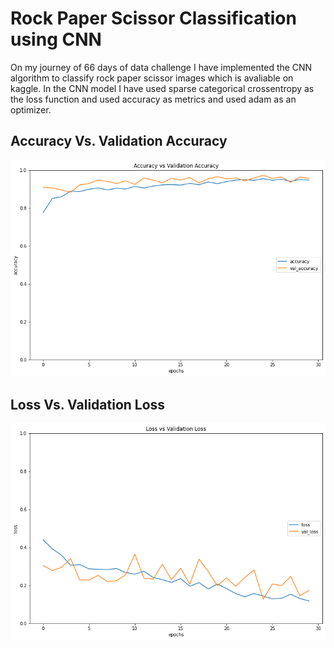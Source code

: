 # Rock Paper Scissor Classification using CNN
On my journey of 66 days of data challenge I have implemented the CNN algorithm to classify rock paper scissor images which is avaliable on kaggle. In the CNN model I have used sparse categorical crossentropy as the loss function and used accuracy as metrics and used adam as an optimizer.
## Accuracy Vs. Validation Accuracy
![](accuracy.png)
## Loss Vs. Validation Loss
![](loss.png)
